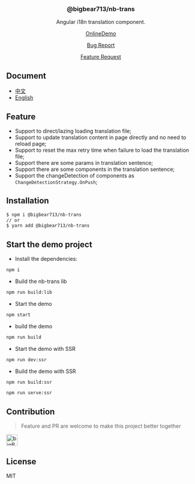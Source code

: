 <div align="center">

### @bigbear713/nb-trans

Angular i18n translation component.

[OnlineDemo](https://bigBear713.github.io/nb-trans/)

[Bug Report](https://github.com/bigBear713/nb-trans/issues)

[Feature Request](https://github.com/bigBear713/nb-trans/issues)

</div>

## Document
- [中文](https://github.com/bigBear713/nb-trans/blob/master/projects/nb-trans/README.md "中文文档")
- [English](https://github.com/bigBear713/nb-trans/blob/master/projects/nb-trans/README.EN.md "English Document")


## Feature
- Support to direct/lazing loading translation file;
- Support to update translation content in page directly and no need to reload page;
- Support to reset the max retry time when failure to load the translation file;
- Support there are some params in translation sentence;
- Support there are some components in the translation sentence;
- Support the changeDetection of components as `ChangeDetectionStrategy.OnPush`;

## Installation
```bash
$ npm i @bigbear713/nb-trans
// or
$ yarn add @bigbear713/nb-trans
```

## Start the demo project
- Install the dependencies:
```bash
npm i
```

- Build the nb-trans lib
```bash
npm run build:lib
```

- Start the demo
```bash
npm start
```

- build the demo
```bash
npm run build
```

- Start the demo with SSR
```bash
npm run dev:ssr
```

- Build the demo with SSR
```bash
npm run build:ssr

npm run serve:ssr
```
## Contribution
> Feature and PR are welcome to make this project better together

<a href="https://github.com/bigBear713" target="_blank"><img src="https://avatars.githubusercontent.com/u/12368900?v=4" alt="bigBear713" width="30px" height="30px"></a>

## License
MIT
